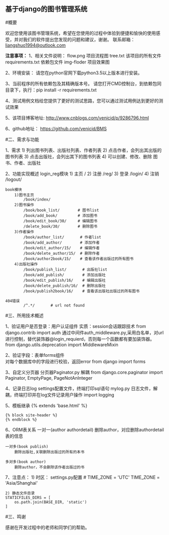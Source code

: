 基于django的图书管理系统
---------------


#概要


欢迎您使用该图书管理系统，希望在您使用的过程中体验到便捷和愉快的使用感受，并对我们的软件提出您发现的问题和建议，谢谢。
联系邮箱：liangshuo1994@outlook.com

**注意事项：**
1、相关文件说明：
    flow.png          项目流程图
    tree.txt          该项目的所有文件
    requirements.txt  依赖包文件
    img-floder        项目效果图

2、环境安装：
    请您在python官网下载python3.5以上版本进行安装。

3、当前程序的所有依赖包及其精确版本号。
    请您打开CMD控制台，到依赖包同目录下，执行：pip install -r requirements.txt

4、测试用例文档给您提供了更好的测试思路，您可以通过测试用例达到更好的测试效果

5、该项目博客地址:
    http://www.cnblogs.com/venicid/p/9286796.html

6、github地址：
    https://github.com/venicid/BMS

	
#二、需求与功能

1、需求
    1) 列出图书列表、出版社列表、作者列表
    2) 点击作者，会列出其出版的图书列表
    3) 点击出版社，会列出其下的图书列表
    4) 可以创建、修改、删除 图书、作者、出版社

2、功能实现概述
    login_reg模块
        1) 主页
            /
        2) 注册
            /reg/
        3) 登录
            /login/
        4) 注销
            /logout/

    book模块
        1)图书主页
            /book/index/
        2)图书操作
            /book/book_list/        # 图书list
            /book/add_book/         # 添加图书
            /book/edit_book/30/     # 编辑图书
            /delete_book/30/        # 删除图书
        3)作者操作
            /book/author_list/       # 作者list
            /book/add_author/        # 添加作者
            /book/edit_author/15/    # 编辑作者
            /book/delete_author/15/  # 删除作者
            /book/author2book/15/    # 查看该作者出版过的所有图书
        4)出版社操作
            /book/publish_list/       # 出版社list
            /book/add_publish/        # 添加出版社
            /book/edit_publish/16/    # 编辑出版社
            /book/delete_publish/16/  # 删除出版社
            /book/publish2book/16/    # 查看该出版社出版过的所有图书

    404错误
            /^.*/       # url not found


			
#三、所用技术概述

1、验证用户是否登录：用户认证组件
	实质：session会话跟踪技术
	from django.contrib import auth
	通过中间件auth_middleware.py,采用白名单，对url进行控制，替代装饰器@login_requierd，否则每一个函数都有要加装饰器。
	from django.utils.deprecation import MiddlewareMixin

2、验证字段：表单forms组件	
	对每个数据库中的字段进行校验，返回error
	from django import forms 
		
3、自定义分页器
	分页器Paginator.py
	解耦
	from django.core.paginator import Paginator, EmptyPage, PageNotAnInteger

4、记录日志log
	settings配置文件，终端打印sql语句
	mylog.py 日志文件，解耦，终端打印并在log文件记录用户操作
	import logging
	
5、模板继承
	{% extends 'base.html' %}

	{% block site-header %}
    {% endblock %}

	
6、ORM表关系
	一对一(author authordetail)
		删除author，对应删除authordetail表的信息

	一对多(book publish)
		删除出版社,关联删除出版过的所有的本书

	多对多(book author)
		删除author，不会删除该作者出版过的书


7、注意点：
	1) 时区：
	settings.py配置
		# TIME_ZONE = 'UTC'
		TIME_ZONE = 'Asia/Shanghai'

	2) 静态文件目录
	STATICFILES_DIRS = [
		os.path.join(BASE_DIR, 'static')
	]
	
 

#三、鸣谢

感谢在开发过程中的老师和同学们的帮助。
